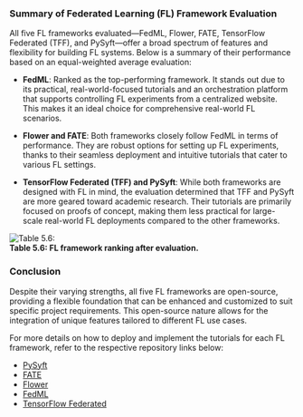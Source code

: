 ### Summary of Federated Learning (FL) Framework Evaluation

All five FL frameworks evaluated—FedML, Flower, FATE, TensorFlow Federated (TFF), and PySyft—offer a broad spectrum of features and flexibility for building FL systems. Below is a summary of their performance based on an equal-weighted average evaluation:

- **FedML**: Ranked as the top-performing framework. It stands out due to its practical, real-world-focused tutorials and an orchestration platform that supports controlling FL experiments from a centralized website. This makes it an ideal choice for comprehensive real-world FL scenarios.
  
- **Flower and FATE**: Both frameworks closely follow FedML in terms of performance. They are robust options for setting up FL experiments, thanks to their seamless deployment and intuitive tutorials that cater to various FL settings.
  
- **TensorFlow Federated (TFF) and PySyft**: While both frameworks are designed with FL in mind, the evaluation determined that TFF and PySyft are more geared toward academic research. Their tutorials are primarily focused on proofs of concept, making them less practical for large-scale real-world FL deployments compared to the other frameworks.

![Table 5.6:](../../FiguresAndTables/Table%205.6.%20FL%20Ranking%20after%20evaluation.png)  
**Table 5.6: FL framework ranking after evaluation.**

### Conclusion

Despite their varying strengths, all five FL frameworks are open-source, providing a flexible foundation that can be enhanced and customized to suit specific project requirements. This open-source nature allows for the integration of unique features tailored to different FL use cases.

For more details on how to deploy and implement the tutorials for each FL framework, refer to the respective repository links below:

- [PySyft](https://github.com/JoseRicoCct/Capstone_MScData_Sept23_SB/tree/main/EvaluationFLFrameworks/1.PySyft)
- [FATE](https://github.com/JoseRicoCct/Capstone_MScData_Sept23_SB/tree/main/EvaluationFLFrameworks/2.FATE)
- [Flower](https://github.com/JoseRicoCct/Capstone_MScData_Sept23_SB/tree/main/EvaluationFLFrameworks/3.Flower)
- [FedML](https://github.com/JoseRicoCct/Capstone_MScData_Sept23_SB/tree/main/EvaluationFLFrameworks/4.FedML)
- [TensorFlow Federated](https://github.com/JoseRicoCct/Capstone_MScData_Sept23_SB/tree/main/EvaluationFLFrameworks/5.TensorflowFederated)


